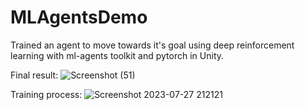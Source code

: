 # MLAgentsDemo
Trained an agent to move towards it's goal using deep reinforcement learning with ml-agents toolkit and pytorch in Unity.

Final result:
![Screenshot (51)](https://github.com/AshwinSaji10/MLAgentsDemo/assets/118591685/cf466184-c805-49ab-b0db-823941a2ce65)

Training process:
![Screenshot 2023-07-27 212121](https://github.com/AshwinSaji10/MLAgentsDemo/assets/118591685/18056bde-69ca-4060-89bf-69f2eafbdf6e)


